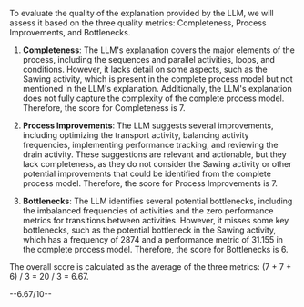 To evaluate the quality of the explanation provided by the LLM, we will assess it based on the three quality metrics: Completeness, Process Improvements, and Bottlenecks.

1. **Completeness**: The LLM's explanation covers the major elements of the process, including the sequences and parallel activities, loops, and conditions. However, it lacks detail on some aspects, such as the Sawing activity, which is present in the complete process model but not mentioned in the LLM's explanation. Additionally, the LLM's explanation does not fully capture the complexity of the complete process model. Therefore, the score for Completeness is 7.

2. **Process Improvements**: The LLM suggests several improvements, including optimizing the transport activity, balancing activity frequencies, implementing performance tracking, and reviewing the drain activity. These suggestions are relevant and actionable, but they lack completeness, as they do not consider the Sawing activity or other potential improvements that could be identified from the complete process model. Therefore, the score for Process Improvements is 7.

3. **Bottlenecks**: The LLM identifies several potential bottlenecks, including the imbalanced frequencies of activities and the zero performance metrics for transitions between activities. However, it misses some key bottlenecks, such as the potential bottleneck in the Sawing activity, which has a frequency of 2874 and a performance metric of 31.155 in the complete process model. Therefore, the score for Bottlenecks is 6.

The overall score is calculated as the average of the three metrics: (7 + 7 + 6) / 3 = 20 / 3 = 6.67.

--6.67/10--